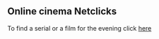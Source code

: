 ## Online cinema Netclicks
To find a serial or a film for the evening click [here](https://dbublienko.github.io/netclicks/src/index.html)
